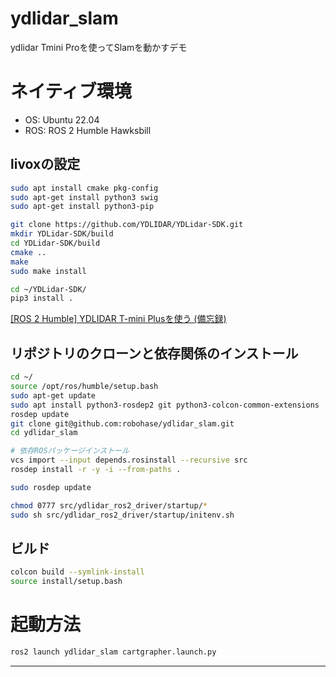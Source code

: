 # ydlidar_slam
ydlidar Tmini Proを使ってSlamを動かすデモ

# ネイティブ環境

- OS: Ubuntu 22.04
- ROS: ROS 2 Humble Hawksbill


## livoxの設定
```bash
sudo apt install cmake pkg-config
sudo apt-get install python3 swig
sudo apt-get install python3-pip

git clone https://github.com/YDLIDAR/YDLidar-SDK.git
mkdir YDLidar-SDK/build
cd YDLidar-SDK/build
cmake ..
make
sudo make install

cd ~/YDLidar-SDK/
pip3 install .
```
[[ROS 2 Humble] YDLIDAR T-mini Plusを使う (備忘録)](https://zenn.dev/robohase01/articles/2d3886a4c100c7)


## リポジトリのクローンと依存関係のインストール

```bash
cd ~/
source /opt/ros/humble/setup.bash
sudo apt-get update
sudo apt install python3-rosdep2 git python3-colcon-common-extensions
rosdep update
git clone git@github.com:robohase/ydlidar_slam.git
cd ydlidar_slam

# 依存ROSパッケージインストール
vcs import --input depends.rosinstall --recursive src
rosdep install -r -y -i --from-paths .

sudo rosdep update

chmod 0777 src/ydlidar_ros2_driver/startup/*
sudo sh src/ydlidar_ros2_driver/startup/initenv.sh
```

## ビルド
```bash
colcon build --symlink-install
source install/setup.bash
```

# 起動方法
```bash
ros2 launch ydlidar_slam cartgrapher.launch.py
```
---